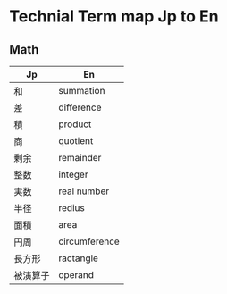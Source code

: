 # Technial Term map Jp to En

## Math

| Jp| En |
| -- | -- |
| 和 | summation |
| 差 | difference |
| 積 | product |
| 商 | quotient |
| 剰余| remainder |
| 整数 | integer |
| 実数 | real number |
| 半径 | redius |
| 面積 | area |
| 円周 | circumference |
| 長方形 | ractangle|
| 被演算子 | operand |

